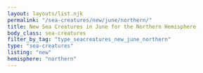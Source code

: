 ```yaml
---
layout: layouts/list.njk
permalink: "/sea-creatures/new/june/northern/"
title: New Sea Creatures in June for the Northern Hemisphere
body_class: sea-creatures
filter_by_tag: "type_seacreatures_new_june_northern"
type: "sea-creatures"
listing: "new"
hemisphere: "northern"
---
```

